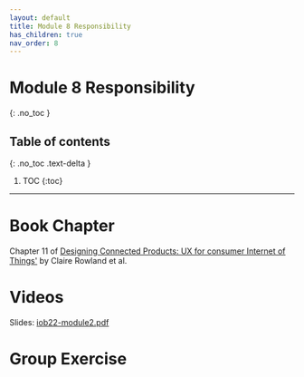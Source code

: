 ```yaml
---
layout: default
title: Module 8 Responsibility
has_children: true
nav_order: 8
---
```


# Module 8 Responsibility
{: .no_toc }

## Table of contents
{: .no_toc .text-delta }

1. TOC
{:toc}

---

# Book Chapter

Chapter 11 of <a href="https://tudelft.on.worldcat.org/search?queryString=designing+connected+products#/oclc/909772560">Designing Connected Products: UX for consumer Internet of Things'</a>&nbsp;by Claire Rowland et al.

# Videos

Slides: <a href="{{site.baseurl}}/assets/slides/iob22-module8.pdf" target="_blank" rel="noopener">iob22-module2.pdf</a>

# Group Exercise